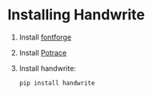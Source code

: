 # Installing Handwrite

1. Install [fontforge](https://fontforge.org/en-US/)

2. Install [Potrace](http://potrace.sourceforge.net/)

3. Install handwrite:

   ```console
   pip install handwrite
   ```